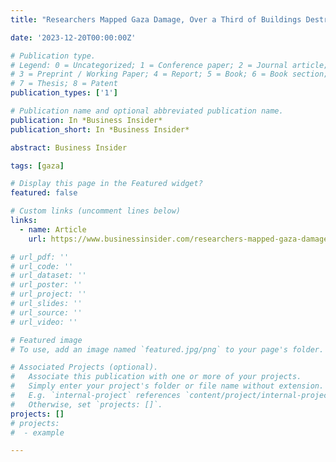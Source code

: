 ```yaml
---
title: "Researchers Mapped Gaza Damage, Over a Third of Buildings Destroyed"

date: '2023-12-20T00:00:00Z'

# Publication type.
# Legend: 0 = Uncategorized; 1 = Conference paper; 2 = Journal article;
# 3 = Preprint / Working Paper; 4 = Report; 5 = Book; 6 = Book section;
# 7 = Thesis; 8 = Patent
publication_types: ['1']

# Publication name and optional abbreviated publication name.
publication: In *Business Insider*
publication_short: In *Business Insider*

abstract: Business Insider

tags: [gaza]

# Display this page in the Featured widget?
featured: false

# Custom links (uncomment lines below)
links:
  - name: Article
    url: https://www.businessinsider.com/researchers-mapped-gaza-damage-buildings-destroyed-israel-hamas-2023-12

# url_pdf: ''
# url_code: ''
# url_dataset: ''
# url_poster: ''
# url_project: ''
# url_slides: ''
# url_source: ''
# url_video: ''

# Featured image
# To use, add an image named `featured.jpg/png` to your page's folder.

# Associated Projects (optional).
#   Associate this publication with one or more of your projects.
#   Simply enter your project's folder or file name without extension.
#   E.g. `internal-project` references `content/project/internal-project/index.md`.
#   Otherwise, set `projects: []`.
projects: []
# projects:
#  - example

---
```

